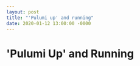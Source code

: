 ```yaml
---
layout: post
title: "'Pulumi up' and running"
date: 2020-01-12 13:00:00 -0000
---
```


# 'Pulumi Up' and Running

